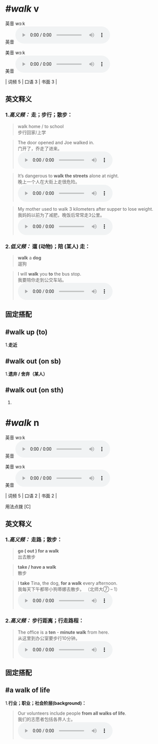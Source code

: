# ***\#walk*** v
英音 wɔːk  
英音
<audio src="./media/walk-B.aac" controls="controls"></audio>

美音 wɔːk  
美音
<audio src="./media/walk.aac" controls="controls"></audio>



| 词频 5 | 口语 3 | 书面 3 |  

英文释义
---
### 1.*高义频：* **走；步行；散步：**  

 > walk home / to school  
 > 步行回家/上学    

 > The door opened and Joe walked in.  
 > 门开了，乔走了进来。    
<audio src="./media/1-walk.aac" controls="controls"></audio>

 > It’s dangerous to **walk the streets** alone at night.  
 > 晚上一个人在大街上走很危险。    
<audio src="./media/2-walk.aac" controls="controls"></audio>

 > My mother used to walk 3 kilometers after supper to lose weight.  
 > 我妈妈以前为了减肥，晚饭后常常走3公里。    
<audio src="./media/My mother used to walk 3 kilometers after supper to lose weight2_AAC.aac" controls="controls"></audio>

### 2.*低义频：* **遛 (动物)；陪 (某人) 走：**  

 > **walk** a **dog**  
 > 遛狗    

 > I will **walk** you **to** the bus stop.  
 > 我要陪你走到公交车站。    
<audio src="./media/3-walk.aac" controls="controls"></audio>


固定搭配
---
## \#walk up (to)
1.**走近**  

## \#walk out (on sb)
1.**遗弃 / 舍弃（某人）**  

## \#walk out (on sth)
1.

# ***\#walk*** n
英音 wɔːk  
英音
<audio src="./media/walk-B.aac" controls="controls"></audio>

美音 wɔːk  
美音
<audio src="./media/walk.aac" controls="controls"></audio>



| 词频 5 | 口语 2 | 书面 2 |  

用法点拨  [C]

英文释义
---
### 1.*高义频：* **走路；散步：**  

 > **go ( out ) for a walk**  
 > 出去散步    

 > **take / have a walk**  
 > 散步    

 > I **take** Tina, the dog, **for a walk** every afternoon.  
 > 我每天下午都带小狗蒂娜去散步。  （北师大⑦ – 1）  
<audio src="./media/4-walk.aac" controls="controls"></audio>

### 2.*高义频：* **步行距离；行走路程：**  

 > The office is a **ten** - **minute walk** from here.  
 > 从这里到办公室要步行10分钟。    
<audio src="./media/5-walk.aac" controls="controls"></audio>


固定搭配
---
## \#a walk of life
1.**行业；职业；社会阶层(background)：**  

 > Our volunteers include people **from all walks of life**.  
 > 我们的志愿者包括各界人士。    
<audio src="./media/6-walk.aac" controls="controls"></audio>


